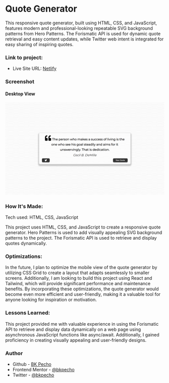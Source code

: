 # Quote Generator
This responsive quote generator, built using HTML, CSS, and JavaScript, features modern and professional-looking repeatable SVG background patterns from Hero Patterns. The Forismatic API is used for dynamic quote retrieval and easy content updates, while Twitter web intent is integrated for easy sharing of inspiring quotes.

### Link to project: 

- Live Site URL: [Netlify](https://bk-quote-generator.netlify.app/)

<!-- Screenshot of the quote generator -->
### Screenshot
#### Desktop View

![](/src/images/desktop-view.png)

### How It's Made:

Tech used: HTML, CSS, JavaScript

This project uses HTML, CSS, and JavaScript to create a responsive quote generator. Hero Patterns is used to add visually appealing SVG background patterns to the project. The Forismatic API is used to retrieve and display quotes dynamically.

### Optimizations:
In the future, I plan to optimize the mobile view of the quote generator by utilizing CSS Grid to create a layout that adapts seamlessly to smaller screens. Additionally, I am looking to build this project using React and Tailwind, which will provide significant performance and maintenance benefits. By incorporating these optimizations, the quote generator would become even more efficient and user-friendly, making it a valuable tool for anyone looking for inspiration or motivation.

### Lessons Learned:
This project provided me with valuable experience in using the Forismatic API to retrieve and display data dynamically on a web page using asynchronous JavaScript functions like async/await. Additionally, I gained proficiency in creating visually appealing and user-friendly designs.

<!-- ### Examples: -->
<!-- Other portfolio projects -->

### Author

- Github - [BK Pecho](https://www.github.com/bkpecho)
- Frontend Mentor - [@bkpecho](https://www.frontendmentor.io/profile/bkpecho)
- Twitter - [@bkpecho](https://www.twitter.com/bkpecho)
